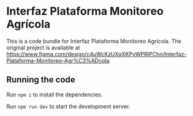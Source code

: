
  # Interfaz Plataforma Monitoreo Agrícola

  This is a code bundle for Interfaz Plataforma Monitoreo Agrícola. The original project is available at https://www.figma.com/design/c4uWcKzUXqXKPyWPRIPChn/Interfaz-Plataforma-Monitoreo-Agr%C3%ADcola.

  ## Running the code

  Run `npm i` to install the dependencies.

  Run `npm run dev` to start the development server.
  